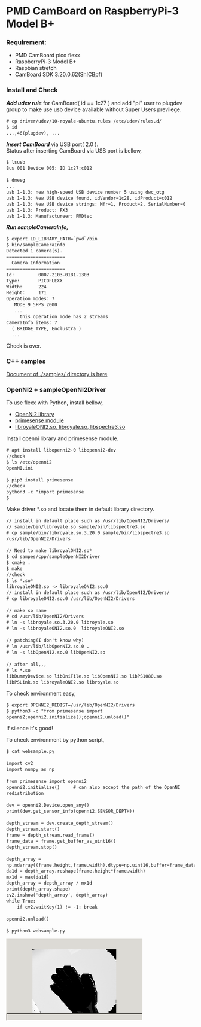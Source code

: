 # PMD CamBoard on RaspberryPi-3 Model B+

### Requirement:  
- PMD CamBoard pico flexx
- RaspberryPi-3 Model B+
- Raspbian stretch
- CamBoard SDK 3.20.0.62(Sh!CBpf)

### Install and Check

***Add udev rule*** for CamBoard( id == 1c27 ) and add "pi" user to plugdev group to make use usb device available without Super Users previlege.

```
# cp driver/udev/10-royale-ubuntu.rules /etc/udev/rules.d/
$ id
...,46(plugdev), ...
```

***Insert CamBoard*** via USB port( 2.0 ).  
Status after inserting CamBoard via USB port is bellow,

```
$ lsusb
Bus 001 Device 005: ID 1c27:c012

$ dmesg
...
usb 1-1.3: new high-speed USB device number 5 using dwc_otg
usb 1-1.3: New USB device found, idVendor=1c28, idProduct=c012
usb 1-1.3: New USB device strings: Mfr=1, Product=2, SerialNumber=0
usb 1-1.3: Product: FX3
usb 1-1.3: Manufactureer: PMDtec
```

***Run sampleCameraInfo,***

```
$ export LD_LIBRARY_PATH=`pwd`/bin
$ bin/sampleCameraInfo
Detected 1 camera(s).
======================
  Camera Information
======================
Id:         0007-2103-0181-1303
Type:       PICOFLEXX
Width:      224
Height:     171
Operation modes: 7
   MODE_9_5FPS_2000
   ...
     this operation mode has 2 streams
CameraInfo items: 7
  ( BRIDGE_TYPE, Enclustra )
  ...
```
Check is over.  

### C++ samples

[Document of ./samples/ directory is here](samples/README_samples.md)

### OpenNI2 + sampleOpenNI2Driver

To use flexx with Python, install bellow,  
- [OpenNI2 library](https://structure.io/openni)
- [primesense module](https://pypi.org/project/primesense/)
- [libroyaleONI2.so, libroyale.so, libspectre3.so](samples/cpp/sampleOpenNI2Drivers/README-OpenNI2-Drivers.md)

Install openni library and primesense module.
```
# apt install libopenni2-0 libopenni2-dev
//check
$ ls /etc/openni2
OpenNI.ini

$ pip3 install primesense
//check
python3 -c "import primesense
$
```

Make driver *.so and locate them in default library directory.
```
// install in default place such as /usr/lib/OpenNI2/Drivers/
// sample/bin/libroyale.so sample/bin/libspectre3.so
# cp sample/bin/libroyale.so.3.20.0 sample/bin/libspectre3.so /usr/lib/OpenNI2/Drivers

// Need to make libroyalONI2.so*
$ cd sampes/cpp/sampleOpenNI2Driver
$ cmake .
$ make
//check
$ ls *.so*
libroyaleONI2.so -> libroyaleONI2.so.0
// install in default place such as /usr/lib/OpenNI2/Drivers/
# cp libroyaleONI2.so.0 /usr/lib/OpenNI2/Drivers

// make so name
# cd /usr/lib/OpenNI2/Drivers
# ln -s libroyale.so.3.20.0 libroyale.so
# ln -s libroyaleONI2.so.0  libroyaleONI2.so

// patching(I don't know why)
# ln /usr/lib/libOpenNI2.so.0 .
# ln -s libOpenNI2.so.0 libOpenNI2.so

// after all,,,
# ls *.so
libDummyDevice.so libOniFile.so libOpenNI2.so libPS1080.so libPSLink.so libroyaleONI2.so libroyale.so
```

To check environment easy,

```
$ export OPENNI2_REDIST=/usr/lib/OpenNI2/Drivers
$ python3 -c "from primesense import openni2;openni2.initialize();openni2.unload()"
```
If silence it's good!

To check environment by python script,
```
$ cat websample.py

import cv2
import numpy as np

from primesense import openni2
openni2.initialize()     # can also accept the path of the OpenNI redistribution

dev = openni2.Device.open_any()
print(dev.get_sensor_info(openni2.SENSOR_DEPTH))

depth_stream = dev.create_depth_stream()
depth_stream.start()
frame = depth_stream.read_frame()
frame_data = frame.get_buffer_as_uint16()
depth_stream.stop()

depth_array = np.ndarray((frame.height,frame.width),dtype=np.uint16,buffer=frame_data)
da1d = depth_array.reshape(frame.height*frame.width)
mx1d = max(da1d)
depth_array = depth_array / mx1d
print(depth_array.shape)
cv2.imshow('depth_array', depth_array)
while True:
    if cv2.waitKey(1) != -1: break

openni2.unload()

$ python3 websample.py
```

![](files/OpenNI2_first.png)

